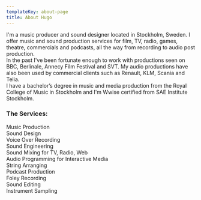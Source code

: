 ```yaml
---
templateKey: about-page
title: About Hugo
---
```

I'm a music producer and sound designer located in Stockholm, Sweden. I offer music and sound production services for film, TV, radio, games, theatre, commercials and podcasts, all the way from recording to audio post production. \
In the past I've been fortunate enough to work with productions seen on BBC, Berlinale, Annecy Film Festival and SVT. My audio productions have also been used by commercial clients such as Renault, KLM, Scania and Telia. \
I have a bachelor’s degree in music and media production from the Royal College of Music in Stockholm and I'm Wwise certified from SAE Institute Stockholm.

### The Services:

Music Production\
Sound Design \
Voice Over Recording\
Sound Engineering\
Sound Mixing for TV, Radio, Web\
Audio Programming for Interactive Media\
String Arranging\
Podcast Production\
Foley Recording\
Sound Editing\
Instrument Sampling
